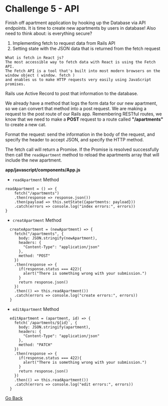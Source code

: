 # Challenge 5 - API

Finish off apartment application by hooking up the Database via API endpoints. It is time to create new apartments by users in database! Also need to think about: is everything secure?

1. Implementing fetch to request data from Rails API
2. Setting state with the JSON data that is returned from the fetch request

```
What is fetch in React js?
The most accessible way to fetch data with React is using the Fetch API. 
The Fetch API is a tool that's built into most modern browsers on the window object ( window. fetch ) 
and enables us to make HTTP requests very easily using JavaScript promises.
```

Rails use Active Record to post that information to the database. 

We already have a method that logs the form data for our new apartment, so we can convert that method into a post request. We are making a request to the post route of our Rails app. Remembering RESTful routes, we know that we need to make a **POST** request to a route called **"/apartments"** to create a new cat.

Format the request: send the information in the body of the request, and specify the header to accept JSON, and specify the HTTP method.

The fetch call will return a Promise. If the Promise is resolved successfully then call the `readApartment` method to reload the apartments array that will include the new apartment.

**app/javascript/components/App.js**

- `readApartment` Method
```
readApartment = () => {
    fetch("/apartments")
    .then(response => response.json())
    .then(payload => this.setState({apartments: payload}))
    .catch(errors => console.log("index errors:", errors))
}
```

- `creatApartment` Method

```
  createApartment = (newApartment) => {
    fetch("/apartments", {
      body: JSON.stringify(newApartment),
      headers: {
        "Content-Type": "application/json"
      },
      method: "POST"
    })
    .then(response => {
      if(response.status === 422){
        alert("There is something wrong with your submission.")
      }
      return response.json()
    })
    .then(() => this.readApartment())
    .catch(errors => console.log("create errors:", errors))
  }
```

- `editApartment` Method

```  
  editApartment = (apartment, id) => {
    fetch(`/apartments/${id}`, {
      body: JSON.stringify(apartment),
      headers: {
        "Content-Type": "application/json"
      },
      method: "PATCH"
    })
    .then(response => {
      if(response.status === 422){
        alert("There is something wrong with your submission.")
      }
      return response.json()
    })
    .then(() => this.readApartment())
    .catch(errors => console.log("edit errors:", errors))
  }
```




[ Go Back ](https://github.com/yanxu2021/ApartmentUs/blob/main/README.md)
